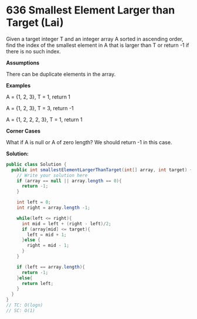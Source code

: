 # 636 Smallest Element Larger than Target (Lai)

Given a target integer T and an integer array A sorted in ascending order, find the index of the smallest element in A that is larger than T or return -1 if there is no such index.



**Assumptions**

There can be duplicate elements in the array.



**Examples**

A = {1, 2, 3}, T = 1, return 1

A = {1, 2, 3}, T = 3, return -1

A = {1, 2, 2, 2, 3}, T = 1, return 1



**Corner Cases**

What if A is null or A of zero length? We should return -1 in this case.



**Solution:**

```java
public class Solution {
  public int smallestElementLargerThanTarget(int[] array, int target) {
    // Write your solution here
    if (array == null || array.length == 0){
      return -1;
    }

    int left = 0; 
    int right = array.length -1;

    while(left <= right){
      int mid = left + (right - left)/2;
      if (array[mid] <= target){
        left = mid + 1;
      }else {
        right = mid - 1;
      }
    }

    if (left == array.length){
      return -1;
    }else{
      return left;
    }
  }
}
// TC: O(logn)
// SC: O(1)
```

